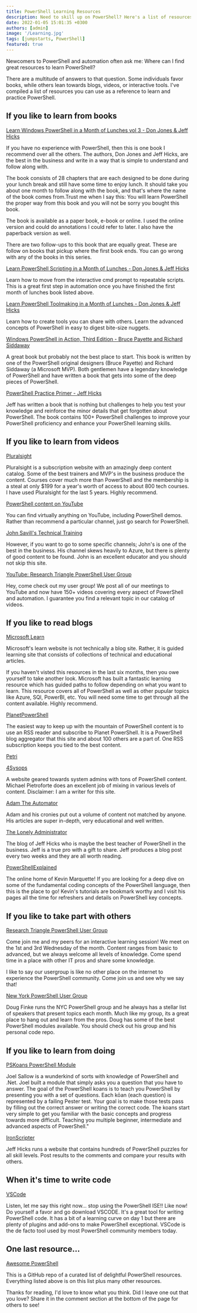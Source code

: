```yaml
---
title: PowerShell Learning Resources
description: Need to skill up on PowerShell? Here's a list of resources I recommend to get your yourself started learning .
date: 2022-01-05 15:01:35 +0300
authors: [admin]
image: '/Learning.jpg'
tags: [jumpstarts, PowerShell]
featured: true
---
```


Newcomers to PowerShell and automation often ask me: Where can I find great resources to learn PowerShell?

There are a multitude of answers to that question. Some individuals favor books, while others lean towards blogs, videos, or interactive tools. I've compiled a list of resources you can use as a reference to learn and practice PowerShell.

## If you like to learn from books

[Learn Windows PowerShell in a Month of Lunches vol 3 - Don Jones & Jeff Hicks](https://www.manning.com/books/learn-windows-powershell-in-a-month-of-lunches-third-edition?ref=commandline.ninja)

If you have no experience with PowerShell, then this is one book I recommend over all the others. The authors, Don Jones and Jeff Hicks, are the best in the business and write in a way that is simple to understand and follow along with.

The book consists of 28 chapters that are each designed to be done during your lunch break and still have some time to enjoy lunch. It should take you about one month to follow along with the book, and that's where the name of the book comes from.Trust me when I say this: You will learn PowerShell the proper way from this book and you will not be sorry you bought this book.

The book is available as a paper book, e-book or online. I used the online version and could do annotations I could refer to later. I also have the paperback version as well.

There are two follow-ups to this book that are equally great. These are follow on books that pickup where the first book ends. You can go wrong with any of the books in this series.

[Learn PowerShell Scripting in a Month of Lunches - Don Jones & Jeff Hicks](https://www.manning.com/books/learn-powershell-scripting-in-a-month-of-lunches?ref=commandline.ninja)

Learn how to move from the interactive cmd prompt to repeatable scripts. This is a great first step in automation once you have finished the first month of lunches book listed above.

[Learn PowerShell Toolmaking in a Month of Lunches - Don Jones & Jeff Hicks](https://www.manning.com/books/learn-powershell-toolmaking-in-a-month-of-lunches?ref=commandline.ninja)

Learn how to create tools you can share with others. Learn the advanced concepts of PowerShell in easy to digest bite-size nuggets.

[Windows PowerShell in Action, Third Edition - Bruce Payette and Richard Siddaway](https://www.manning.com/books/windows-powershell-in-action-third-edition?ref=commandline.ninja)

A great book but probably not the best place to start. This book is written by one of the PowerShell original designers (Bruce Payette) and Richard Siddaway (a Microsoft MVP). Both gentlemen have a legendary knowledge of PowerShell and have written a book that gets into some of the deep pieces of PowerShell.

[PowerShell Practice Primer - Jeff Hicks](https://leanpub.com/psprimer?ref=commandline.ninja)

Jeff has written a book that is nothing but challenges to help you test your knowledge and reinforce the minor details that get forgotten about PowerShell. The book contains 100+ PowerShell challenges to improve your PowerShell proficiency and enhance your PowerShell learning skills.

## If you like to learn from videos

[Pluralsight](https://www.pluralsight.com/?ref=commandline.ninja)

Pluralsight is a subscription website with an amazingly deep content catalog. Some of the best trainers and MVP's in the business produce the content. Courses cover much more than PowerShell and the membership is a steal at only $199 for a year's worth of access to about 800 tech courses. I have used Pluralsight for the last 5 years. Highly recommend.

[PowerShell content on YouTube](https://www.google.com/search?q=youtube+powershell&oq=youtube+powershell&aqs=chrome..69i57j0i512l2j0i22i30l2j69i60l3.6560j0j1&sourceid=chrome&ie=UTF-8&ref=commandline.ninja)

You can find virtually anything on YouTube, including PowerShell demos. Rather than recommend a particular channel, just go search for PowerShell.

[John Savill's Technical Training](https://www.youtube.com/c/NTFAQGuy?ref=commandline.ninja)

However, if you want to go to some specific channels; John's is one of the best in the business. His channel skews heavily to Azure, but there is plenty of good content to be found. John is an excellent educator and you should not skip this site.

[YouTube: Research Triangle PowerShell User Group](https://www.youtube.com/rtpsug?ref=commandline.ninja)

Hey, come check out my user group! We post all of our meetings to YouTube and now have 150+ videos covering every aspect of PowerShell and automation. I guarantee you find a relevant topic in our catalog of videos.

## If you like to read blogs

[Microsoft Learn](https://docs.microsoft.com/en-us/learn/?WT.mc_id=CDM-MVP-5004073&ref=commandline.ninja)

Microsoft's learn website is not technically a blog site. Rather, it is guided learning site that consists of collections of technical and educational articles.

If you haven't visted this resources in the last six months, then you owe yourself to take another look. Microsoft has built a fantastic learning resource which has guided paths to follow depending on what you want to learn. This resource covers all of PowerShell as well as other pupular topics like Azure, SQl, PowerBI, etc. You will need some time to get through all the content available. Highly recommend.

[PlanetPowerShell](https://www.planetpowershell.com/)

The easiest way to keep up with the mountain of PowerShell content is to use an RSS reader and subscribe to Planet PowerShell. It is a PowerShell blog aggregator that this site and about 100 others are a part of. One RSS subscription keeps you tied to the best content.

[Petri](https://petri.com/category/powershell/)


[4Sysops](https://4sysops.com/?ref=commandline.ninja)

A website geared towards system admins with tons of PowerShell content. Michael Pietroforte does an excellent job of mixing in various levels of content. Disclaimer: I am a writer for this site.

[Adam The Automator](http://www.adamtheautomator.com/?ref=commandline.ninja)

Adam and his cronies put out a volume of content not matched by anyone. His articles are super in-depth, very educational and well written.

[The Lonely Administrator](https://jdhitsolutions.com/blog/?ref=commandline.ninja)

The blog of Jeff Hicks who is maybe the best teacher of PowerShell in the business. Jeff is a true pro with a gift to share. Jeff produces a blog post every two weeks and they are all worth reading.


[PowerShellExplained](https://powershellexplained.com/?ref=commandline.ninja)

The online home of Kevin Marquette! If you are looking for a deep dive on some of the fundamental coding concepts of the PowerShell language, then this is the place to go! Kevin's tutorials are bookmark worthy and I visit his pages all the time for refreshers and details on PowerShell key concepts.

## If you like to take part with others

[Research Triangle PowerShell User Group](https://rtpsug.com/?ref=commandline.ninja)

Come join me and my peers for an interactive learning session! We meet on the 1st and 3rd Wednesday of the month. Content ranges from basic to advanced, but we always welcome all levels of knowledge. Come spend time in a place with other IT pros and share some knowledge.

I like to say our usergroup is like no other place on the internet to experience the PowerShell community. Come join us and see why we say that!

[New York PowerShell User Group](https://www.meetup.com/NycPowershellMeetup?ref=commandline.ninja)

Doug Finke runs the NYC PowerShell group and he always has a stellar list of speakers that present topics each month. Much like my group, its a great place to hang out and learn from the pros. Doug has some of the best PowerShell modules available. You should check out his group and his personal code repo.

## If you like to learn from doing

[PSKoans PowerShell Module](https://github.com/vexx32/PSKoans?ref=commandline.ninja)

Joel Sallow is a wunderkind of sorts with knowledge of PowerShell and .Net. Joel built a module that simply asks you a question that you have to answer. The goal of the PowerShell koans is to teach you PowerShell by presenting you with a set of questions. Each kōan (each question) is represented by a failing Pester test. Your goal is to make those tests pass by filling out the correct answer or writing the correct code. The koans start very simple to get you familiar with the basic concepts and progress towards more difficult. Teaching you multiple beginner, intermediate and advanced aspects of PowerShell."

[IronScripter](https://ironscripter.us/?ref=commandline.ninja)

Jeff Hicks runs a website that contains hundreds of PowerShell puzzles for all skill levels. Post results to the comments and compare your results with others.

## When it's time to write code

[VSCode](https://code.visualstudio.com/?ref=commandline.ninja)

Listen, let me say this right now... stop using the PowerShell ISE!! Like now! Do yourself a favor and go download VSCODE. It's a great tool for writing PowerShell code. It has a bit of a learning curve on day 1 but there are plenty of plugins and add-ons to make PowerShell exceptional. VSCode is the de facto tool used by most PowerShell community members today.

## One last resource...

[Awesome PowerShell](https://github.com/janikvonrotz/awesome-powershell?ref=commandline.ninja)

This is a GitHub repo of a curated list of delightful PowerShell resources. Everything listed above is on this list plus many other resources.

Thanks for reading, I'd love to know what you think. Did I leave one out that you love? Share it in the comment section at the bottom of the page for others to see!
